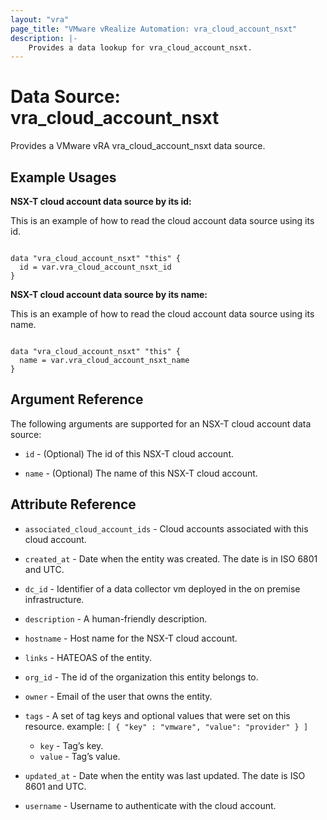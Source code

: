 ```yaml
---
layout: "vra"
page_title: "VMware vRealize Automation: vra_cloud_account_nsxt"
description: |-
    Provides a data lookup for vra_cloud_account_nsxt.
---
```


# Data Source: vra\_cloud\_account\_nsxt

Provides a VMware vRA vra_cloud_account_nsxt data source.

## Example Usages

**NSX-T cloud account data source by its id:**

This is an example of how to read the cloud account data source using its id.

```hcl

data "vra_cloud_account_nsxt" "this" {
  id = var.vra_cloud_account_nsxt_id
}

```

**NSX-T cloud account data source by its name:**

This is an example of how to read the cloud account data source using its name.

```hcl

data "vra_cloud_account_nsxt" "this" {
  name = var.vra_cloud_account_nsxt_name
}

```



## Argument Reference

The following arguments are supported for an NSX-T cloud account data source:

* `id` - (Optional) The id of this NSX-T cloud account.

* `name` - (Optional) The name of this NSX-T cloud account.

## Attribute Reference

* `associated_cloud_account_ids` - Cloud accounts associated with this cloud account.

* `created_at` - Date when the entity was created. The date is in ISO 6801 and UTC.

* `dc_id` - Identifier of a data collector vm deployed in the on premise infrastructure.

* `description` - A human-friendly description.

* `hostname` - Host name for the NSX-T cloud account.

* `links` - HATEOAS of the entity.

* `org_id` - The id of the organization this entity belongs to.

* `owner` - Email of the user that owns the entity.

* `tags` - A set of tag keys and optional values that were set on this resource.
example: `[ { "key" : "vmware", "value": "provider" } ]`
  * `key` - Tag’s key.
  * `value` - Tag’s value.

* `updated_at` - Date when the entity was last updated. The date is ISO 8601 and UTC.

* `username` - Username to authenticate with the cloud account.
